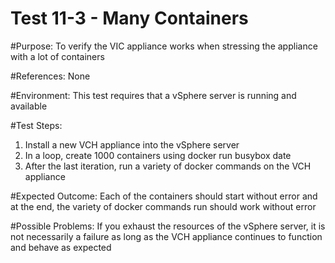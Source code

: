 Test 11-3 - Many Containers
=======

#Purpose:
To verify the VIC appliance works when stressing the appliance with a lot of containers

#References:
None

#Environment:
This test requires that a vSphere server is running and available

#Test Steps:
1. Install a new VCH appliance into the vSphere server
2. In a loop, create 1000 containers using docker run busybox date
3. After the last iteration, run a variety of docker commands on the VCH appliance

#Expected Outcome:
Each of the containers should start without error and at the end, the variety of docker commands run should work without error

#Possible Problems:
If you exhaust the resources of the vSphere server, it is not necessarily a failure as long as the VCH appliance continues to function and behave as expected